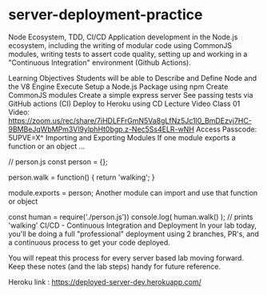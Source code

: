 # server-deployment-practice

Node Ecosystem, TDD, CI/CD
Application development in the Node.js ecosystem, including the writing of modular code using CommonJS modules, writing tests to assert code quality, setting up and working in a "Continuous Integration" environment (Github Actions).

Learning Objectives
Students will be able to
Describe and Define
Node and the V8 Engine
Execute
Setup a Node.js Package using npm
Create CommonJS modules
Create a simple express server
See passing tests via GitHub actions (CI)
Deploy to Heroku using CD
Lecture Video
Class 01 Video: https://zoom.us/rec/share/7iHDLFFrGmN5Va8gLfNz5Jc1l0_BmDEzvj7HC-9BMBeJqWbMPm3Vl9ylphHt0bgp.z-Nec5Ss4ELR-wNH
Access Passcode: 5UPVE=X^
Importing and Exporting Modules
If one module exports a function or an object ...

// person.js
const person = {};

person.walk = function() {
  return 'walking';
}

module.exports = person;
Another module can import and use that function or object

const human = require('./person.js'))
console.log( human.walk() );  // prints 'walking'
CI/CD - Continuous Integration and Deployment
In your lab today, you'll be doing a full "professional" deployment using 2 branches, PR's, and a continuous process to get your code deployed.

You will repeat this process for every server based lab moving forward. Keep these notes (and the lab steps) handy for future reference.

Heroku link : https://deployed-server-dev.herokuapp.com/